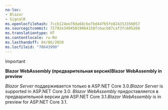 ```yaml
---
no-loc:
- Blazor
- SignalR
ms.openlocfilehash: 7ccb124ee78da68cbe7bd44fb5fe824353356057
ms.sourcegitcommit: 72792e349458190b4158fcbacb87caf3fc605268
ms.translationtype: HT
ms.contentlocale: ru-RU
ms.lasthandoff: 04/06/2020
ms.locfileid: "78643990"
---
```

> [!IMPORTANT]
> <span data-ttu-id="024b6-101">**Blazor WebAssembly (предварительная версия)**</span><span class="sxs-lookup"><span data-stu-id="024b6-101">**Blazor WebAssembly in preview**</span></span>
>
> <span data-ttu-id="024b6-102">*Blazor Server* поддерживается только в ASP.NET Core 3.0.</span><span class="sxs-lookup"><span data-stu-id="024b6-102">*Blazor Server* is supported in ASP.NET Core 3.0.</span></span> <span data-ttu-id="024b6-103">*Blazor WebAssembly* предоставляется в предварительной версии для ASP.NET Core 3.1.</span><span class="sxs-lookup"><span data-stu-id="024b6-103">*Blazor WebAssembly* is in preview for ASP.NET Core 3.1.</span></span>

